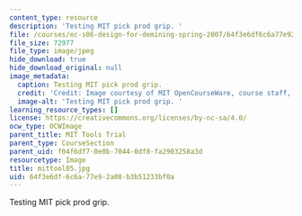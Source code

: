 ```yaml
---
content_type: resource
description: 'Testing MIT pick prod grip. '
file: /courses/ec-s06-design-for-demining-spring-2007/64f3e6df6c6a77e92a08b3b51233bf0a_mittool05.jpg
file_size: 72977
file_type: image/jpeg
hide_download: true
hide_download_original: null
image_metadata:
  caption: Testing MIT pick prod grip.
  credit: 'Credit: Image courtesy of MIT OpenCourseWare, course staff, and students.'
  image-alt: 'Testing MIT pick prod grip. '
learning_resource_types: []
license: https://creativecommons.org/licenses/by-nc-sa/4.0/
ocw_type: OCWImage
parent_title: MIT Tools Trial
parent_type: CourseSection
parent_uid: f04f6df7-0e0b-7044-0df8-fa2903258a3d
resourcetype: Image
title: mittool05.jpg
uid: 64f3e6df-6c6a-77e9-2a08-b3b51233bf0a
---
```

Testing MIT pick prod grip. 